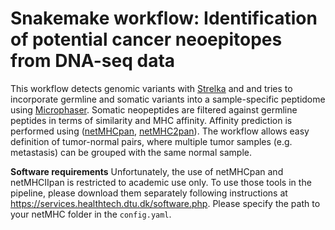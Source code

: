 # Snakemake workflow: Identification of potential cancer neoepitopes from DNA-seq data
This workflow detects genomic variants with [Strelka](https://github.com/Illumina/strelka) and and tries to incorporate germline and somatic variants into a sample-specific peptidome using [Microphaser](https://github.com/koesterlab/microphaser). Somatic neopeptides are filtered against germline peptides in terms of similarity and MHC affinity.
Affinity prediction is performed using ([netMHCpan](http://www.cbs.dtu.dk/cgi-bin/nph-sw_request?netMHCpan), [netMHC2pan](http://www.cbs.dtu.dk/cgi-bin/nph-sw_request?netMHCIIpan)).
The workflow allows easy definition of tumor-normal pairs, where multiple tumor samples (e.g. metastasis) can be grouped with the same normal sample.

**Software requirements**
Unfortunately, the use of netMHCpan and netMHCIIpan is restricted to academic use only. To use those tools in the pipeline, please download them separately following instructions at https://services.healthtech.dtu.dk/software.php.
Please specify the path to your netMHC folder in the `config.yaml`.
